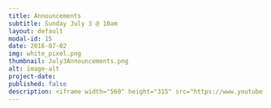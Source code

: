 ```yaml
---
title: Announcements
subtitle: Sunday July 3 @ 10am
layout: default
modal-id: 15
date: 2016-07-02
img: white_pixel.png
thumbnail: July3Announcements.png
alt: image-alt
project-date:
published: false
description: <iframe width="560" height="315" src="https://www.youtube.com/embed/U4D4pMVO2Kw" frameborder="0" allowfullscreen></iframe>
---
```

